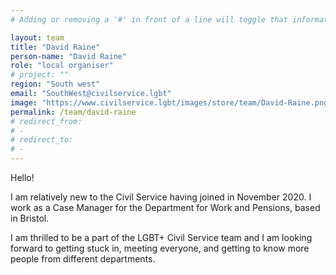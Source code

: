 ```yaml
---
# Adding or removing a '#' in front of a line will toggle that information off and on from being processed. 

layout: team
title: "David Raine"
person-name: "David Raine"
role: "local organiser"
# project: ""
region: "South west"
email: "SouthWest@civilservice.lgbt"
image: "https://www.civilservice.lgbt/images/store/team/David-Raine.png"
permalink: /team/david-raine
# redirect_from: 
# - 
# redirect_to: 
# - 
---
```


Hello! 

I am relatively new to the Civil Service having joined in November 2020. I work as a Case Manager for the Department for Work and Pensions, based in Bristol. 

I am thrilled to be a part of the LGBT+ Civil Service team and I am looking forward to getting stuck in, meeting everyone, and getting to know more people from different departments.
